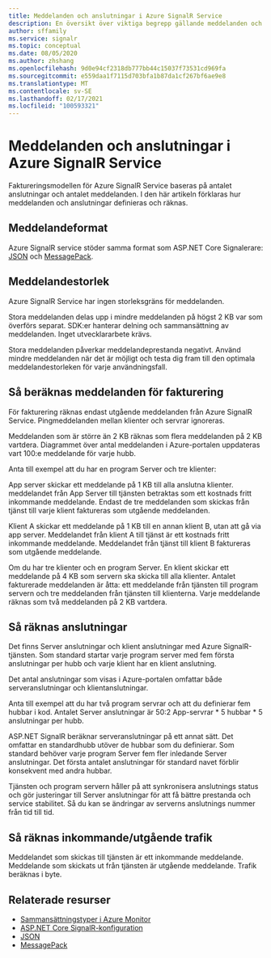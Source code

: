 ```yaml
---
title: Meddelanden och anslutningar i Azure SignalR Service
description: En översikt över viktiga begrepp gällande meddelanden och anslutningar i Azure SignalR Service.
author: sffamily
ms.service: signalr
ms.topic: conceptual
ms.date: 08/05/2020
ms.author: zhshang
ms.openlocfilehash: 9d0e94cf2318db777bb44c15037f73531cd969fa
ms.sourcegitcommit: e559daa1f7115d703bfa1b87da1cf267bf6ae9e8
ms.translationtype: MT
ms.contentlocale: sv-SE
ms.lasthandoff: 02/17/2021
ms.locfileid: "100593321"
---
```

# <a name="messages-and-connections-in-azure-signalr-service"></a>Meddelanden och anslutningar i Azure SignalR Service

Faktureringsmodellen för Azure SignalR Service baseras på antalet anslutningar och antalet meddelanden. I den här artikeln förklaras hur meddelanden och anslutningar definieras och räknas.


## <a name="message-formats"></a>Meddelandeformat 

Azure SignalR service stöder samma format som ASP.NET Core Signalerare: [JSON](https://www.json.org/) och [MessagePack](/aspnet/core/signalr/messagepackhubprotocol).

## <a name="message-size"></a>Meddelandestorlek

Azure SignalR Service har ingen storleksgräns för meddelanden.

Stora meddelanden delas upp i mindre meddelanden på högst 2 KB var som överförs separat. SDK:er hanterar delning och sammansättning av meddelanden. Inget utvecklararbete krävs.

Stora meddelanden påverkar meddelandeprestanda negativt. Använd mindre meddelanden när det är möjligt och testa dig fram till den optimala meddelandestorleken för varje användningsfall.

## <a name="how-messages-are-counted-for-billing"></a>Så beräknas meddelanden för fakturering

För fakturering räknas endast utgående meddelanden från Azure SignalR Service. Pingmeddelanden mellan klienter och servrar ignoreras.

Meddelanden som är större än 2 KB räknas som flera meddelanden på 2 KB vartdera. Diagrammet över antal meddelanden i Azure-portalen uppdateras vart 100:e meddelande för varje hubb.

Anta till exempel att du har en program Server och tre klienter:

App server skickar ett meddelande på 1 KB till alla anslutna klienter. meddelandet från App Server till tjänsten betraktas som ett kostnads fritt inkommande meddelande. Endast de tre meddelanden som skickas från tjänst till varje klient faktureras som utgående meddelanden.

Klient A skickar ett meddelande på 1 KB till en annan klient B, utan att gå via app server. Meddelandet från klient A till tjänst är ett kostnads fritt inkommande meddelande. Meddelandet från tjänst till klient B faktureras som utgående meddelande.

Om du har tre klienter och en program Server. En klient skickar ett meddelande på 4 KB som servern ska skicka till alla klienter. Antalet fakturerade meddelanden är åtta: ett meddelande från tjänsten till program servern och tre meddelanden från tjänsten till klienterna. Varje meddelande räknas som två meddelanden på 2 KB vartdera.

## <a name="how-connections-are-counted"></a>Så räknas anslutningar

Det finns Server anslutningar och klient anslutningar med Azure SignalR-tjänsten. Som standard startar varje program server med fem första anslutningar per hubb och varje klient har en klient anslutning.

Det antal anslutningar som visas i Azure-portalen omfattar både serveranslutningar och klientanslutningar.

Anta till exempel att du har två program servrar och att du definierar fem hubbar i kod. Antalet Server anslutningar är 50:2 App-servrar * 5 hubbar * 5 anslutningar per hubb.

ASP.NET SignalR beräknar serveranslutningar på ett annat sätt. Det omfattar en standardhubb utöver de hubbar som du definierar. Som standard behöver varje program Server fem fler inledande Server anslutningar. Det första antalet anslutningar för standard navet förblir konsekvent med andra hubbar.

Tjänsten och program servern håller på att synkronisera anslutnings status och gör justeringar till Server anslutningar för att få bättre prestanda och service stabilitet.  Så du kan se ändringar av serverns anslutnings nummer från tid till tid.

## <a name="how-inboundoutbound-traffic-is-counted"></a>Så räknas inkommande/utgående trafik

Meddelandet som skickas till tjänsten är ett inkommande meddelande. Meddelande som skickats ut från tjänsten är utgående meddelande. Trafik beräknas i byte.

## <a name="related-resources"></a>Relaterade resurser

- [Sammansättningstyper i Azure Monitor](../azure-monitor/essentials/metrics-supported.md#microsoftsignalrservicesignalr )
- [ASP.NET Core SignalR-konfiguration](/aspnet/core/signalr/configuration)
- [JSON](https://www.json.org/)
- [MessagePack](/aspnet/core/signalr/messagepackhubprotocol)